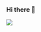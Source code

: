 ### Hi there 👋
<img src="https://img.shields.io/badge/표시할이름-색상?style=for-the-badge&logo=기술스택아이콘&logoColor=white">
